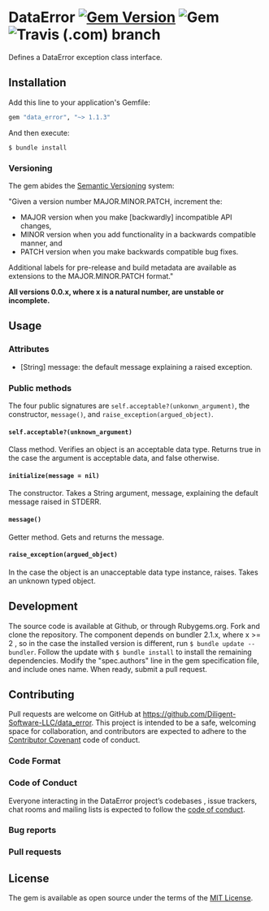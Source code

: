 # DataError [![Gem Version](https://badge.fury.io/rb/data_error.svg)](https://badge.fury.io/rb/data_error) ![Gem](https://img.shields.io/gem/dt/data_error) ![Travis (.com) branch](https://img.shields.io/travis/com/Diligent-Software-LLC/data_error/master)
Defines a DataError exception class interface.

## Installation

Add this line to your application's Gemfile:

```ruby
gem "data_error", "~> 1.1.3"
```

And then execute:

    $ bundle install
    
### Versioning

The gem abides the [Semantic Versioning](https://www.semver.org) system:

"Given a version number MAJOR.MINOR.PATCH, increment the:

- MAJOR version when you make [backwardly] incompatible API changes,
- MINOR version when you add functionality in a backwards compatible manner, and
- PATCH version when you make backwards compatible bug fixes.

Additional labels for pre-release and build metadata are available as
extensions to the MAJOR.MINOR.PATCH format."

**All versions 0.0.x, where x is a natural number, are unstable or incomplete.**

## Usage

### Attributes

- [String] message: the default message explaining a raised exception. 

### Public methods

The four public signatures are `self.acceptable?(unkonwn_argument)`, the 
constructor, `message()`, and `raise_exception(argued_object)`.

#### `self.acceptable?(unknown_argument)`

Class method. Verifies an object is an acceptable data type. Returns true in 
the case the argument is acceptable data, and false otherwise.

#### `initialize(message = nil)`

The constructor. Takes a String argument, message, explaining the default
 message raised in STDERR.

#### `message()`

Getter method. Gets and returns the message.

#### `raise_exception(argued_object)`

In the case the object is an unacceptable data type instance, raises. Takes
 an unknown typed object.

## Development

The source code is available at Github, or through Rubygems.org. Fork and
 clone the repository. The component depends on bundler 2.1.x, where x >= 2
 , so in the case the installed version is different, run `$ bundle update
  --bundler`. Follow the update with `$ bundle install` to install the
remaining dependencies. Modify the "spec.authors" line in the gem
 specification file, and include ones name. When ready, submit a pull request.

## Contributing

Pull requests are welcome on GitHub at 
https://github.com/Diligent-Software-LLC/data_error. This project is intended
 to be a safe, welcoming space for collaboration, and contributors are
expected to adhere to the [Contributor Covenant](http://contributor-covenant.org) code of conduct.

### Code Format

### Code of Conduct

Everyone interacting in the DataError project’s codebases
, issue trackers, chat rooms and mailing lists is expected to follow the
 [code of conduct](https://github.com/Diligent-Software-LLC/data_error/blob/master/CODE_OF_CONDUCT.md).

### Bug reports

### Pull requests

## License

The gem is available as open source under the terms of the 
[MIT License](https://opensource.org/licenses/MIT).
